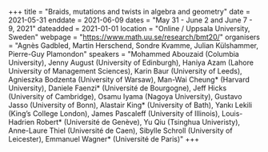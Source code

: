 +++
title = "Braids, mutations and twists in algebra and geometry"
date = 2021-05-31
enddate = 2021-06-09
dates = "May 31 - June 2 and June 7 - 9, 2021"
dateadded = 2021-01-01
location = "Online / Uppsala University, Sweden"
webpage = "https://www.math.uu.se/research/bmt20/"
organisers = "Agnès Gadbled, Martin Herschend, Sondre Kvamme, Julian Külshammer, Pierre-Guy Plamondon"
speakers = "Mohammed Abouzaid (Columbia University), Jenny August (University of Edinburgh), Haniya Azam (Lahore University of Management Sciences), Karin Baur (University of Leeds), Agnieszka Bodzenta (University of Warsaw), Man-Wai Cheung* (Harvard University), Daniele Faenzi* (Université de Bourgogne), Jeff Hicks (University of Cambridge), Osamu Iyama (Nagoya University), Gustavo Jasso (University of Bonn), Alastair King* (University of Bath), Yankı Lekili (King’s College London), James Pascaleff (University of Illinois), Louis-Hadrien Robert* (Université de Genève), Yu Qiu (Tsinghua Univeristy), Anne-Laure Thiel (Université de Caen), Sibylle Schroll (University of Leicester), Emmanuel Wagner* (Université de Paris)"
+++
